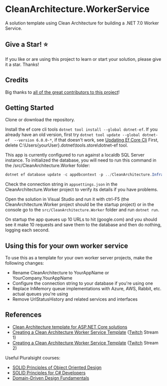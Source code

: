 # CleanArchitecture.WorkerService

A solution template using Clean Architecture for building a .NET 7.0 Worker Service.

## Give a Star! :star:

If you like or are using this project to learn or start your solution, please give it a star. Thanks!

## Credits

Big thanks to [all of the great contributors to this project](https://github.com/ardalis/CleanArchitecture.WorkerService/graphs/contributors)!

## Getting Started

Clone or download the repository.

Install the ef core cli tools `dotnet tool install --global dotnet-ef`. If you already have an old version, first try `dotnet tool update --global dotnet-ef  --version 6.0.0-*`, if that doesn't work, see [Updating Ef Core Cli](https://github.com/aspnet/EntityFrameworkCore/issues/14016#issuecomment-487308603) First, delete C:\Users\{yourUser}\.dotnet\tools\.store\dotnet-ef tool.

This app is currently configured to run against a localdb SQL Server instance. To initialized the database, you will need to run this command in the /src/CleanArchitecture.Worker folder:

```powershell
dotnet ef database update -c appdbcontext -p ../CleanArchitecture.Infrastructure/CleanArchitecture.Infrastructure.csproj -s CleanArchitecture.Worker.csproj
```

Check the connection string in `appsettings.json` in the CleanArchitecture.Worker project to verify its details if you have problems.

Open the solution in Visual Studio and run it with ctrl-F5 (the CleanArchitecture.Worker project should be the startup project) or in the console go to the `src/CleanArchitecture.Worker` folder and run `dotnet run`.

On startup the app queues up 10 URLs to hit (google.com) and you should see it make 10 requests and save them to the database and then do nothing, logging each second.

## Using this for your own worker service

To use this as a template for your own worker server projects, make the following changes:

- Rename CleanArchitecture to YourAppName or YourCompany.YourAppName
- Configure the connection string to your database if you're using one
- Replace InMemory queue implementations with Azure, AWS, Rabbit, etc. actual queues you're using
- Remove UrlStatusHistory and related services and interfaces

## References

- [Clean Architecture template for ASP.NET Core solutions](https://github.com/ardalis/CleanArchitecture)
- [Creating a Clean Architecture Worker Service Template](https://www.youtube.com/watch?v=_jfnnAMNb94) ([Twitch](https://twitch.tv/ardalis) Stream 1)
- [Creating a Clean Architecture Worker Service Template](https://www.youtube.com/watch?v=Nttt33GoTXg) ([Twitch](https://twitch.tv/ardalis) Stream 2)

Useful Pluralsight courses:
- [SOLID Principles of Object Oriented Design](https://www.pluralsight.com/courses/principles-oo-design)
- [SOLID Principles for C# Developers](https://www.pluralsight.com/courses/csharp-solid-principles)
- [Domain-Driven Design Fundamentals](https://www.pluralsight.com/courses/domain-driven-design-fundamentals)
